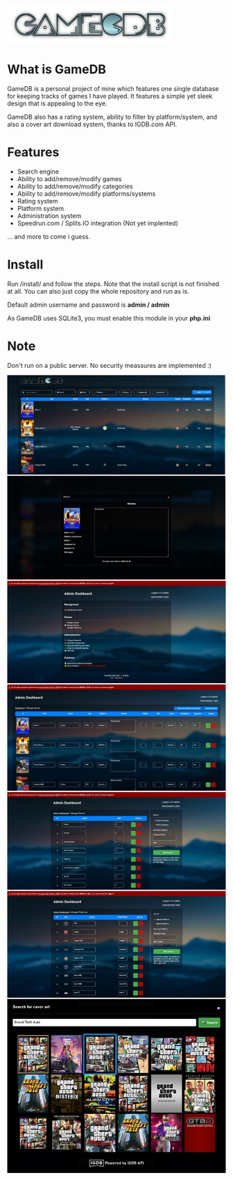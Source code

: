 ![Alt text](/styles/default/img/logo.png?raw=true "Logo")

# What is GameDB
GameDB is a personal project of mine which features one single database
for keeping tracks of games I have played. It features a simple yet
sleek design that is appealing to the eye. 

GameDB also has a rating system, ability to filter by platform/system, and also
a cover art download system, thanks to IGDB.com API. 

# Features
- Search engine
- Ability to add/remove/modify games
- Ability to add/remove/modify categories
- Ability to add/remove/modify platforms/systems
- Rating system
- Platform system
- Administration system
- Speedrun.com / Splits.IO integration (Not yet implented)

... and more to come i guess.

# Install
Run /install/ and follow the steps. Note that the install script is not finished
at all. You can also just copy the whole repository and run as is. 

Default admin username and password is **admin / admin**

As GameDB uses SQLite3, you must enable this module in your **php.ini**

# Note
Don't run on a public server. No security meassures are implemented :)

![Alt text](/screens/index.jpg?raw=true "Index")
![Alt text](/screens/modal.jpg?raw=true "Modal")
![Alt text](/screens/admin.jpg?raw=true "Admin Index")
![Alt text](/screens/admin2.jpg?raw=true "Game Index")
![Alt text](/screens/admin3.jpg?raw=true "Categories Index")
![Alt text](/screens/admin4.jpg?raw=true "Platform Index")
![Alt text](/screens/igdb.jpg?raw=true "IGDB Cover Search")

